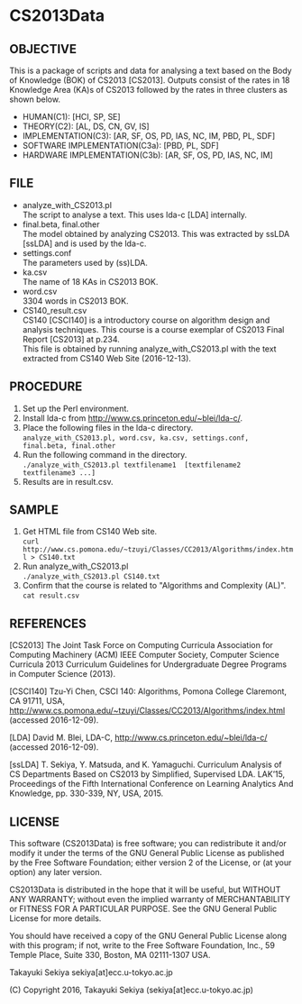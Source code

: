 # CS2013Data


## OBJECTIVE

This is a package of scripts and data for analysing a text based on the Body of Knowledge (BOK) of CS2013 [CS2013]. Outputs consist of the rates in 18 Knowledge Area (KA)s of CS2013 followed by the rates in three clusters as shown below.

* HUMAN(C1):                    [HCI, SP, SE]
* THEORY(C2):                   [AL, DS, CN, GV, IS]
* IMPLEMENTATION(C3):           [AR, SF, OS, PD, IAS, NC, IM, PBD, PL, SDF]
* SOFTWARE IMPLEMENTATION(C3a): [PBD, PL, SDF]
* HARDWARE IMPLEMENTATION(C3b): [AR, SF, OS, PD, IAS, NC, IM]

## FILE

* analyze_with_CS2013.pl  
The script to analyse a text. This uses lda-c [LDA] internally.
* final.beta, final.other  
The model obtained by analyzing CS2013. This was extracted by ssLDA [ssLDA] and is used by the lda-c.
* settings.conf  
The parameters used by (ss)LDA.
* ka.csv  
The name of 18 KAs in CS2013 BOK.
* word.csv  
3304 words in CS2013 BOK.
* CS140_result.csv  
CS140 [CSCI140] is a introductory course on algorithm design and analysis techniques. This course is a course exemplar of CS2013 Final Report [CS2013] at p.234.  
This file is obtained by running analyze_with_CS2013.pl with the text extracted from CS140 Web Site (2016-12-13).

## PROCEDURE

1. Set up the Perl environment.
2. Install lda-c from http://www.cs.princeton.edu/~blei/lda-c/.
3. Place the following files in the lda-c directory.  
`analyze_with_CS2013.pl, word.csv, ka.csv, settings.conf, final.beta, final.other`
4. Run the following command in the directory.  
`./analyze_with_CS2013.pl textfilename1  [textfilename2  textfilename3 ...]`
5. Results are in result.csv.  

## SAMPLE

1. Get HTML file from CS140 Web site.  
`curl http://www.cs.pomona.edu/~tzuyi/Classes/CC2013/Algorithms/index.html > CS140.txt`
2. Run analyze_with_CS2013.pl  
`./analyze_with_CS2013.pl CS140.txt`
3. Confirm that the course is related to "Algorithms and Complexity (AL)".  
`cat result.csv`

## REFERENCES

[CS2013] The Joint Task Force on Computing Curricula Association for Computing Machinery (ACM) IEEE Computer Society, Computer Science Curricula 2013 Curriculum Guidelines for Undergraduate Degree Programs in Computer Science (2013).

[CSCI140] Tzu-Yi Chen, CSCI 140: Algorithms, Pomona College Claremont, CA 91711, USA, http://www.cs.pomona.edu/~tzuyi/Classes/CC2013/Algorithms/index.html (accessed 2016-12-09).

[LDA] David M. Blei, LDA-C, http://www.cs.princeton.edu/~blei/lda-c/ (accessed 2016-12-09).

[ssLDA] T. Sekiya, Y. Matsuda, and K. Yamaguchi. Curriculum Analysis of CS Departments Based on CS2013 by Simplified, Supervised LDA. LAK’15, Proceedings of the Fifth International Conference on Learning Analytics And Knowledge, pp. 330-339, NY, USA, 2015.


## LICENSE

This software (CS2013Data) is free software; you can redistribute it and/or modify it under the terms of the GNU General Public License as published by the Free Software Foundation; either version 2 of the License, or (at your option) any later version.

CS2013Data is distributed in the hope that it will be useful, but WITHOUT ANY WARRANTY; without even the implied warranty of MERCHANTABILITY or FITNESS FOR A PARTICULAR PURPOSE.  See the GNU General Public License for more details.

You should have received a copy of the GNU General Public License along with this program; if not, write to the Free Software Foundation, Inc., 59 Temple Place, Suite 330, Boston, MA 02111-1307 USA.

Takayuki Sekiya
sekiya[at]ecc.u-tokyo.ac.jp

(C) Copyright 2016, Takayuki Sekiya (sekiya[at]ecc.u-tokyo.ac.jp)

